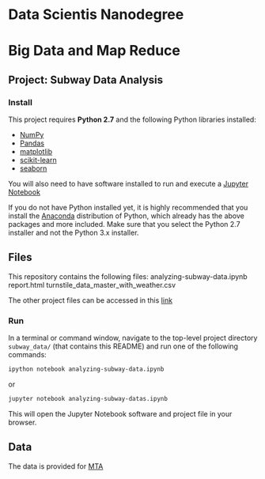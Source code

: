 # Data Scientis Nanodegree
# Big Data and Map Reduce
## Project: Subway Data Analysis

### Install

This project requires **Python 2.7** and the following Python libraries installed:

- [NumPy](http://www.numpy.org/)
- [Pandas](http://pandas.pydata.org)
- [matplotlib](http://matplotlib.org/)
- [scikit-learn](http://scikit-learn.org/stable/)
- [seaborn](https://seaborn.pydata.org/)

You will also need to have software installed to run and execute a [Jupyter Notebook](http://ipython.org/notebook.html)

If you do not have Python installed yet, it is highly recommended that you install the [Anaconda](http://continuum.io/downloads) distribution of Python, which already has the above packages and more included. Make sure that you select the Python 2.7 installer and not the Python 3.x installer.

## Files
This repository contains the following files:
analyzing-subway-data.ipynb
report.html
turnstile_data_master_with_weather.csv

The other project files can be accessed in this [link](https://drive.google.com/drive/folders/10ffDTtyGW-4yJOmTlA9_RGXCg2vxJ5BI?usp=sharing)

### Run

In a terminal or command window, navigate to the top-level project directory `subway_data/` (that contains this README) and run one of the following commands:

```bash
ipython notebook analyzing-subway-data.ipynb
```  
or
```bash
jupyter notebook analyzing-subway-datas.ipynb
```

This will open the Jupyter Notebook software and project file in your browser.

## Data

The data is provided for [MTA](http://www.mta.info/)
